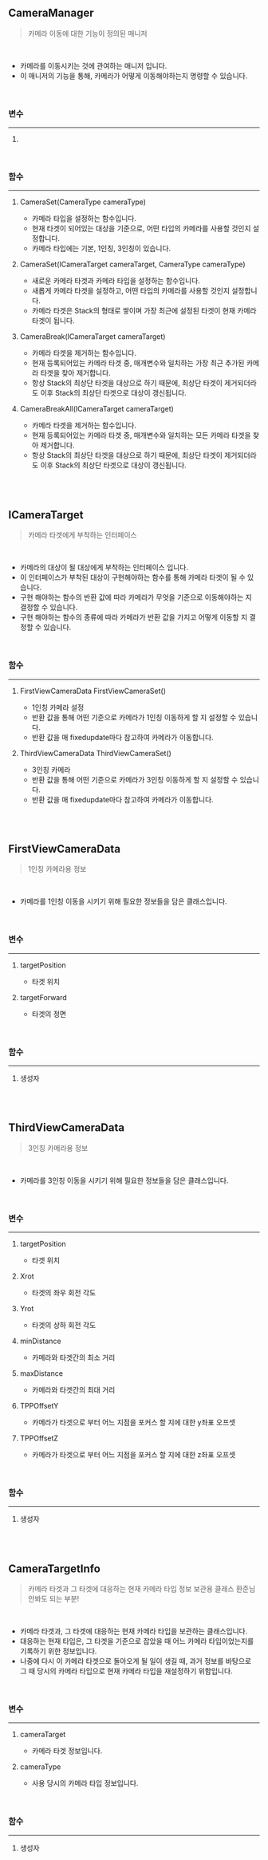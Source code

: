 ## CameraManager

> 카메라 이동에 대한 기능이 정의된 매니저

<br>

- 카메라를 이동시키는 것에 관여하는 매니저 입니다.
- 이 매니저의 기능을 통해, 카메라가 어떻게 이동해야하는지 명령할 수 있습니다.

<br>

### 변수

---

1. 

<br>
  
### 함수

---

1. CameraSet(CameraType cameraType)
    - 카메라 타입을 설정하는 함수입니다.
    - 현재 타겟이 되어있는 대상을 기준으로, 어떤 타입의 카메라를 사용할 것인지 설정합니다.
    - 카메라 타입에는 기본, 1인칭, 3인칭이 있습니다.

2. CameraSet(ICameraTarget cameraTarget, CameraType cameraType)
    - 새로운 카메라 타겟과 카메라 타입을 설정하는 함수입니다.
    - 새롭게 카메라 타겟을 설정하고, 어떤 타입의 카메라를 사용할 것인지 설정합니다.
    - 카메라 타겟은 Stack의 형태로 쌓이며 가장 최근에 설정된 타겟이 현재 카메라 타겟이 됩니다.
  
3. CameraBreak(ICameraTarget cameraTarget)
    - 카메라 타겟을 제거하는 함수입니다.
    - 현재 등록되어있는 카메라 타겟 중, 매개변수와 일치하는 가장 최근 추가된 카메라 타겟을 찾아 제거합니다.
    - 항상 Stack의 최상단 타겟을 대상으로 하기 때문에, 최상단 타겟이 제거되더라도 이후 Stack의 최상단 타겟으로 대상이 갱신됩니다.

4. CameraBreakAll(ICameraTarget cameraTarget)
    - 카메라 타겟을 제거하는 함수입니다.
    - 현재 등록되어있는 카메라 타겟 중, 매개변수와 일치하는 모든 카메라 타겟을 찾아 제거합니다.
    - 항상 Stack의 최상단 타겟을 대상으로 하기 때문에, 최상단 타겟이 제거되더라도 이후 Stack의 최상단 타겟으로 대상이 갱신됩니다.

<br>
<br>

## ICameraTarget

> 카메라 타겟에게 부착하는 인터페이스

<br>

- 카메라의 대상이 될 대상에게 부착하는 인터페이스 입니다.
- 이 인터페이스가 부착된 대상이 구현해야하는 함수를 통해 카메라 타겟이 될 수 있습니다.
- 구현 해야하는 함수의 반환 값에 따라 카메라가 무엇을 기준으로 이동해야하는 지 결정할 수 있습니다.
- 구현 해야하는 함수의 종류에 따라 카메라가 반환 값을 가지고 어떻게 이동할 지 결정할 수 있습니다.

<br>
  
### 함수

---

1. FirstViewCameraData FirstViewCameraSet()
    - 1인칭 카메라 설정
    - 반환 값을 통해 어떤 기준으로 카메라가 1인칭 이동하게 할 지 설정할 수 있습니다.
    - 반환 값을 매 fixedupdate마다 참고하여 카메라가 이동합니다.
   
2. ThirdViewCameraData ThirdViewCameraSet()
    - 3인칭 카메라
    - 반환 값을 통해 어떤 기준으로 카메라가 3인칭 이동하게 할 지 설정할 수 있습니다.
    - 반환 값을 매 fixedupdate마다 참고하여 카메라가 이동합니다.

<br>
<br>

## FirstViewCameraData

> 1인칭 카메라용 정보

<br>

- 카메라를 1인칭 이동을 시키기 위해 필요한 정보들을 담은 클래스입니다.

<br>

### 변수

---

1. targetPosition
    - 타겟 위치
  
2. targetForward
    - 타겟의 정면
  
<br>
  
### 함수

---

1. 생성자

<br>
<br>

## ThirdViewCameraData

> 3인칭 카메라용 정보

<br>

- 카메라를 3인칭 이동을 시키기 위해 필요한 정보들을 담은 클래스입니다.

<br>

### 변수

---

1. targetPosition
    - 타겟 위치

2. Xrot
    - 타겟의 좌우 회전 각도
   
3. Yrot
    - 타겟의 상하 회전 각도
   
4. minDistance
    - 카메라와 타겟간의 최소 거리
  
5. maxDistance
    - 카메라와 타겟간의 최대 거리
   
6. TPPOffsetY
    - 카메라가 타겟으로 부터 어느 지점을 포커스 할 지에 대한 y좌표 오프셋
    
7. TPPOffsetZ
    - 카메라가 타겟으로 부터 어느 지점을 포커스 할 지에 대한 z좌표 오프셋

<br>
  
### 함수

---

1. 생성자

<br>
<br>

## CameraTargetInfo

> 카메라 타겟과 그 타겟에 대응하는 현재 카메라 타입 정보 보관용 클래스
> 환준님 안봐도 되는 부분!

<br>

- 카메라 타겟과, 그 타겟에 대응하는 현재 카메라 타입을 보관하는 클래스입니다.
- 대응하는 현재 타입은, 그 타겟을 기준으로 잡았을 때 어느 카메라 타입이었는지를 기록하기 위한 정보입니다.
- 나중에 다시 이 카메라 타겟으로 돌아오게 될 일이 생길 때, 과거 정보를 바탕으로 그 때 당시의 카메라 타입으로 현재 카메라 타입을 재설정하기 위함입니다.

<br>

### 변수

---

1. cameraTarget
    - 카메라 타겟 정보입니다.

2. cameraType
    - 사용 당시의 카메라 타입 정보입니다.
  
<br>
  
### 함수

---

1. 생성자

